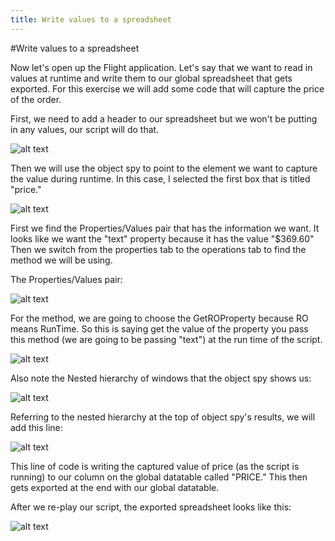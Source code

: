 ```yaml
---
title: Write values to a spreadsheet
---
```


#Write values to a spreadsheet

Now let's open up the Flight application. Let's say that we want to read in values at runtime and write them to our global spreadsheet that gets exported. For this exercise we will add some code that will capture the price of the order. 

First, we need to add a header to our spreadsheet but we won't be putting in any values, our script will do that. 

![alt text](https://cloud.githubusercontent.com/assets/10998057/10351235/0162c826-6d0e-11e5-8e42-9bf5e2576eb3.PNG "Price")

Then we will use the object spy to point to the element we want to capture the value during runtime. In this case, I selected the first box that is titled "price." 

![alt text](https://cloud.githubusercontent.com/assets/10998057/10351229/f79cd03e-6d0d-11e5-9bb7-adc5cdb799c5.PNG "PriceBox")

First we find the Properties/Values pair that has the information we want. It looks like we want the "text" property because it has the value "$369.60" Then we switch from the properties tab to the operations tab to find the method we will be using.

The Properties/Values pair:

![alt text](https://cloud.githubusercontent.com/assets/10998057/10351326/8c271ebc-6d0e-11e5-9347-dc136ec29558.PNG "Pair")

For the method, we are going to choose the GetROProperty because RO means RunTime. So this is saying get the value of the property you pass this method (we are going to be passing "text") at the run time of the script. 

![alt text](https://cloud.githubusercontent.com/assets/10998057/10351336/9b368618-6d0e-11e5-96c3-0529177d5d6e.PNG "Method")

Also note the Nested hierarchy of windows that the object spy shows us:

![alt text](https://cloud.githubusercontent.com/assets/10998057/10351574/cf728d0e-6d0f-11e5-99c8-b17f2ed09c84.PNG "hierarchy")

Referring to the nested hierarchy at the top of object spy's results, we will add this line:

![alt text](https://cloud.githubusercontent.com/assets/10998057/10367833/37fbd582-6d98-11e5-8ce3-2c0e2fb206c6.PNG "NewCode")

This line of code is writing the captured value of price (as the script is running) to our column on the global datatable called "PRICE." This then gets exported at the end with our global datatable. 

After we re-play our script, the exported spreadsheet looks like this:

![alt text](https://cloud.githubusercontent.com/assets/10998057/10352060/7f86c2b2-6d12-11e5-8b94-5ca66e0432cb.PNG "Exported")




